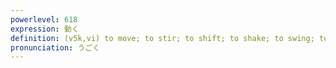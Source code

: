 ```yaml
---
powerlevel: 618
expression: 動く
definition: (v5k,vi) to move; to stir; to shift; to shake; to swing; to operate; to run; to go; to work; to be touched; to be influenced; to change; to vary; to fluctuate; to waver; certain; (P)
pronunciation: うごく
---
```

